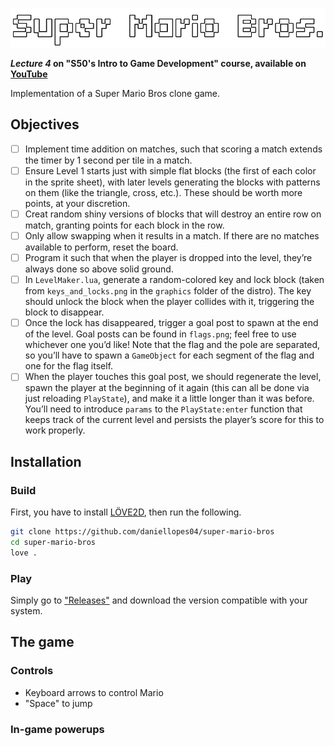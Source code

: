 ![Super Mario Bros](https://github.com/daniellopes04/super-mario-bros/blob/main/graphics/super-mario-bros-text2.png)

***Lecture 4* on "S50's Intro to Game Development" course, available on [YouTube](https://www.youtube.com/playlist?list=PLWKjhJtqVAbluXJKKbCIb4xd7fcRkpzoz)**
 
Implementation of a Super Mario Bros clone game.

<!---
![Match-3](https://github.com/daniellopes04/match3/blob/main/graphics/screen1.png)
-->

## Objectives

- [ ] Implement time addition on matches, such that scoring a match extends the timer by 1 second per tile in a match.
- [ ] Ensure Level 1 starts just with simple flat blocks (the first of each color in the sprite sheet), with later levels generating the blocks with patterns on them (like the triangle, cross, etc.). These should be worth more points, at your discretion.
- [ ] Creat random shiny versions of blocks that will destroy an entire row on match, granting points for each block in the row.
- [ ] Only allow swapping when it results in a match. If there are no matches available to perform, reset the board.
- [ ] Program it such that when the player is dropped into the level, they’re always done so above solid ground.
- [ ] In ```LevelMaker.lua```, generate a random-colored key and lock block (taken from ```keys_and_locks.png``` in the ```graphics``` folder of the distro). The key should unlock the block when the player collides with it, triggering the block to disappear.
- [ ] Once the lock has disappeared, trigger a goal post to spawn at the end of the level. Goal posts can be found in ```flags.png```; feel free to use whichever one you’d like! Note that the flag and the pole are separated, so you’ll have to spawn a ```GameObject``` for each segment of the flag and one for the flag itself.
- [ ] When the player touches this goal post, we should regenerate the level, spawn the player at the beginning of it again (this can all be done via just reloading ```PlayState```), and make it a little longer than it was before. You’ll need to introduce ```params``` to the ```PlayState:enter``` function that keeps track of the current level and persists the player’s score for this to work properly.

## Installation

### Build

First, you have to install [LÖVE2D](https://love2d.org/), then run the following.

```bash
git clone https://github.com/daniellopes04/super-mario-bros
cd super-mario-bros
love .
```

### Play

Simply go to ["Releases"](https://github.com/daniellopes04/super-mario-bros/releases) and download the version compatible with your system.

## The game

### Controls

* Keyboard arrows to control Mario
* "Space" to jump

### In-game powerups
